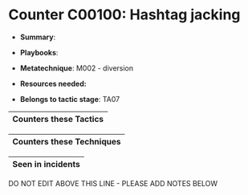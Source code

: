 # Counter C00100: Hashtag jacking

* **Summary**: 

* **Playbooks**: 

* **Metatechnique**: M002 - diversion

* **Resources needed:** 

* **Belongs to tactic stage**: TA07


| Counters these Tactics |
| ---------------------- |



| Counters these Techniques |
| ------------------------- |



| Seen in incidents |
| ----------------- |


DO NOT EDIT ABOVE THIS LINE - PLEASE ADD NOTES BELOW